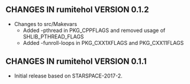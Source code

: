 ## CHANGES IN rumitehol VERSION 0.1.2

- Changes to src/Makevars
    - Added -pthread in PKG_CPPFLAGS and removed usage of SHLIB_PTHREAD_FLAGS
    - Added -funroll-loops in PKG_CXX1XFLAGS and PKG_CXX11FLAGS

## CHANGES IN rumitehol VERSION 0.1.1

- Initial release based on STARSPACE-2017-2.
